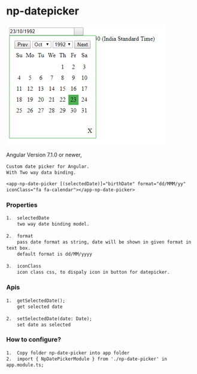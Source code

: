 # np-datepicker

![image login](https://github.com/NilavPatel/np-date-picker/blob/master/src/assets/images/image1.png)

Angular Version 7.1.0 or newer, 

````
Custom date picker for Angular.
With Two way data binding.
````

````
<app-np-date-picker [(selectedDate)]="birthDate" format="dd/MMM/yy" iconClass="fa fa-calendar"></app-np-date-picker>
````
### Properties
````
1.  selectedDate
    two way date binding model.

2.  format
    pass date format as string, date will be shown in given format in text box.
    default format is dd/MM/yyyy

3.  iconClass
    icon class css, to dispaly icon in button for datepicker.
````


### Apis
````
1.  getSelectedDate();
    get selected date

2.  setSelectedDate(date: Date);
    set date as selected
````

### How to configure?
````
1.  Copy folder np-date-picker into app folder
2.  import { NpDatePickerModule } from './np-date-picker' in app.module.ts;
````